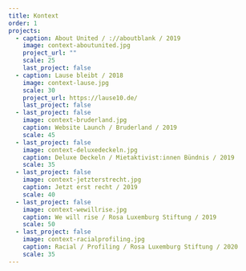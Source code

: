```yaml
---
title: Kontext
order: 1
projects:
  - caption: About United / ://aboutblank / 2019
    image: context-aboutunited.jpg
    project_url: ""
    scale: 25
    last_project: false
  - caption: Lause bleibt / 2018
    image: context-lause.jpg
    scale: 30
    project_url: https://lause10.de/
    last_project: false
  - last_project: false
    image: context-bruderland.jpg
    caption: Website Launch / Bruderland / 2019
    scale: 45
  - last_project: false
    image: context-deluxedeckeln.jpg
    caption: Deluxe Deckeln / Mietaktivist:innen Bündnis / 2019
    scale: 35
  - last_project: false
    image: context-jetzterstrecht.jpg
    caption: Jetzt erst recht / 2019
    scale: 40
  - last_project: false
    image: context-wewillrise.jpg
    caption: We will rise / Rosa Luxemburg Stiftung / 2019
    scale: 50
  - last_project: false
    image: context-racialprofiling.jpg
    caption: Racial / Profiling / Rosa Luxemburg Stiftung / 2020
    scale: 35
---
```

